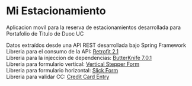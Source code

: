 # Mi Estacionamiento
Aplicacion movil para la reserva de estacionamientos desarrollada para Portafolio de Titulo de Duoc UC

Datos extraídos desde una API REST desarrollada bajo Spring Framework 
Libreria para el consumo de la API: [Retrofit 2.1](http://square.github.io/retrofit)  
Libreria para la injeccion de dependencias: [ButterKnife 7.0.1](http://jakewharton.github.io/butterknife)  
Libreria para formulario vertical: [Vertical Stepper Form](https://github.com/ernestoyaquello/vertical-stepper-form)  
Libreria para formulario horizontal: [Slick Form](https://github.com/AlburIvan/SlickForm)  
Libreria para validar CC: [Credit Card Entry](https://github.com/dbachelder/CreditCardEntry)  
